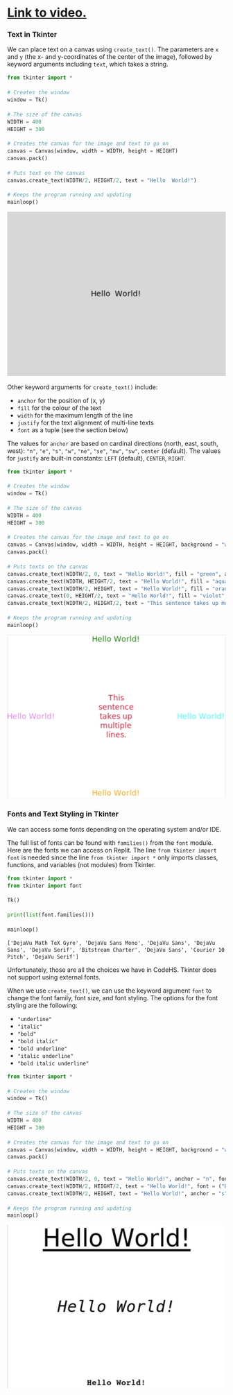 # [Link to video.](https://www.youtube.com/watch?v=IVHTqq9V9cA&list=PLVD25niNi0BnqxVm1TDHLvdHOM3FDaV36&index=6)

### Text in Tkinter 

We can place text on a canvas using `create_text()`. The parameters are `x` and `y` (the x- and y-coordinates of the center of the image), followed by keyword arguments including `text`, which takes a string. 

```python
from tkinter import *

# Creates the window
window = Tk()

# The size of the canvas
WIDTH = 400
HEIGHT = 300

# Creates the canvas for the image and text to go on
canvas = Canvas(window, width = WIDTH, height = HEIGHT)
canvas.pack()

# Puts text on the canvas
canvas.create_text(WIDTH/2, HEIGHT/2, text = "Hello  World!")

# Keeps the program running and updating
mainloop()
```

![](../Images/tk_hello_world.png)

Other keyword arguments for `create_text()` include:

* `anchor` for the position of (x, y)
* `fill` for the colour of the text
* `width` for the maximum length of the line
* `justify` for the text alignment of multi-line texts
* `font` as a tuple (see the section below)

The values for `anchor` are based on cardinal directions (north, east, south, west): `"n"`, `"e"`, `"s"`, `"w"`, `"ne"`, `"se"`, `"nw"`, `"sw"`, `center` (default).
The values for `justify` are built-in constants: `LEFT` (default), `CENTER`, `RIGHT`.

```python
from tkinter import *

# Creates the window
window = Tk()

# The size of the canvas
WIDTH = 400
HEIGHT = 300

# Creates the canvas for the image and text to go on
canvas = Canvas(window, width = WIDTH, height = HEIGHT, background = "white")
canvas.pack()

# Puts texts on the canvas
canvas.create_text(WIDTH/2, 0, text = "Hello World!", fill = "green", anchor = "n")
canvas.create_text(WIDTH, HEIGHT/2, text = "Hello World!", fill = "aqua", anchor = "e")
canvas.create_text(WIDTH/2, HEIGHT, text = "Hello World!", fill = "orange", anchor = "s")
canvas.create_text(0, HEIGHT/2, text = "Hello World!", fill = "violet", anchor = "w", )
canvas.create_text(WIDTH/2, HEIGHT/2, text = "This sentence takes up multiple lines.", fill = "crimson", width = 70, justify = CENTER)

# Keeps the program running and updating
mainloop()
```

![](../Images/tk_text.png)

### Fonts and Text Styling in Tkinter 

We can access some fonts depending on the operating system and/or IDE.

The full list of fonts can be found with `families()` from the `font` module. Here are the fonts we can access on Replit. The line `from tkinter import font` is needed since the line `from tkinter import *` only imports classes, functions, and variables (not modules) from Tkinter.

```python
from tkinter import *
from tkinter import font

Tk()

print(list(font.families()))

mainloop()
```

```
['DejaVu Math TeX Gyre', 'DejaVu Sans Mono', 'DejaVu Sans', 'DejaVu Sans', 'DejaVu Serif', 'Bitstream Charter', 'DejaVu Sans', 'Courier 10 Pitch', 'DejaVu Serif']
```

Unfortunately, those are all the choices we have in CodeHS. Tkinter does not support using external fonts. 

When we use `create_text()`, we can use the keyword argument `font` to change the font family, font size, and font styling. The options for the font styling are the following:
* `"underline"`
* `"italic"`
* `"bold"`
* `"bold italic"`
* `"bold underline"`
* `"italic underline"`
* `"bold italic underline"`

```python
from tkinter import *

# Creates the window
window = Tk()

# The size of the canvas
WIDTH = 400
HEIGHT = 300

# Creates the canvas for the image and text to go on
canvas = Canvas(window, width = WIDTH, height = HEIGHT, background = "white")
canvas.pack()

# Puts texts on the canvas
canvas.create_text(WIDTH/2, 0, text = "Hello World!", anchor = "n", font = ("DejaVu Sans", 30, "underline"))
canvas.create_text(WIDTH/2, HEIGHT/2, text = "Hello World!", font = ("DejaVu Sans Mono", 20, "italic"))
canvas.create_text(WIDTH/2, HEIGHT, text = "Hello World!", anchor = "s", font = ("Courier 10 Pitch", 10, "bold"))

# Keeps the program running and updating
mainloop()
```

![](../Images/tk_text_styling.png)
